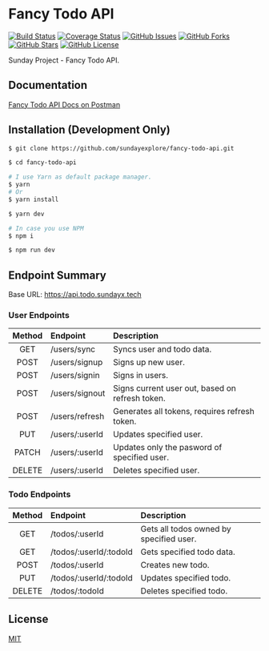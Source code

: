 # Fancy Todo API

[![Build Status](https://travis-ci.com/sundayexplore/fancy-todo-api.svg?branch=master)](https://travis-ci.com/sunday-project/fancy-todo-api)
[![Coverage Status](https://coveralls.io/repos/github/sundayexplore/fancy-todo-api/badge.svg?branch=master)](https://coveralls.io/github/sundayexplore/fancy-todo-api?branch=master)
[![GitHub Issues](https://img.shields.io/github/issues/sundayexplore/fancy-todo-api?style=flat)](https://github.com/sundayexplore/fancy-todo-api/issues)
[![GitHub Forks](https://img.shields.io/github/forks/sundayexplore/fancy-todo-api?style=flat)](https://github.com/sundayexplore/fancy-todo-api/network)
[![GitHub Stars](https://img.shields.io/github/stars/sundayexplore/fancy-todo-api?style=flat)](https://github.com/sundayexplore/fancy-todo-api/stargazers)
[![GitHub License](https://img.shields.io/github/license/sundayexplore/fancy-todo-api?style=flat)](https://github.com/sundayexplore/fancy-todo-api/blob/master/LICENSE)

Sunday Project - Fancy Todo API.

## Documentation

[Fancy Todo API Docs on Postman](https://documenter.getpostman.com/view/8807216/Szf52okU)

## Installation (Development Only)

```bash
$ git clone https://github.com/sundayexplore/fancy-todo-api.git

$ cd fancy-todo-api

# I use Yarn as default package manager.
$ yarn
# Or
$ yarn install

$ yarn dev

# In case you use NPM
$ npm i

$ npm run dev
```

## Endpoint Summary

Base URL: https://api.todo.sundayx.tech

### User Endpoints

| Method | Endpoint       | Description                                     |
| :----: | :------------- | :---------------------------------------------- |
|  GET   | /users/sync    | Syncs user and todo data.                       |
|  POST  | /users/signup  | Signs up new user.                              |
|  POST  | /users/signin  | Signs in users.                                 |
|  POST  | /users/signout | Signs current user out, based on refresh token. |
|  POST  | /users/refresh | Generates all tokens, requires refresh token. |
|  PUT   | /users/:userId | Updates specified user.                         |
| PATCH  | /users/:userId | Updates only the pasword of specified user.     |
| DELETE | /users/:userId | Deletes specified user.                         |

### Todo Endpoints

| Method | Endpoint               | Description                             |
| :----: | :--------------------- | :-------------------------------------- |
|  GET   | /todos/:userId         | Gets all todos owned by specified user. |
|  GET   | /todos/:userId/:todoId | Gets specified todo data.               |
|  POST  | /todos/:userId         | Creates new todo.                       |
|  PUT   | /todos/:userId/:todoId | Updates specified todo.                 |
| DELETE | /todos/:todoId         | Deletes specified todo.                 |

## License

[MIT](LICENSE)
